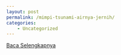```yaml
---
layout: post
permalink: /mimpi-tsunami-airnya-jernih/
categories:
    - Uncategorized
---
```


[Baca Selengkapnya](/04)